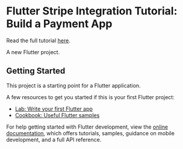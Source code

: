 # Flutter Stripe Integration Tutorial: Build a Payment App

Read the full tutorial [here](https://www.djamware.com/post/68ae818a6d6d7c34a36567d3/flutter-stripe-integration-tutorial-build-a-payment-app).

A new Flutter project.

## Getting Started

This project is a starting point for a Flutter application.

A few resources to get you started if this is your first Flutter project:

- [Lab: Write your first Flutter app](https://docs.flutter.dev/get-started/codelab)
- [Cookbook: Useful Flutter samples](https://docs.flutter.dev/cookbook)

For help getting started with Flutter development, view the
[online documentation](https://docs.flutter.dev/), which offers tutorials,
samples, guidance on mobile development, and a full API reference.
